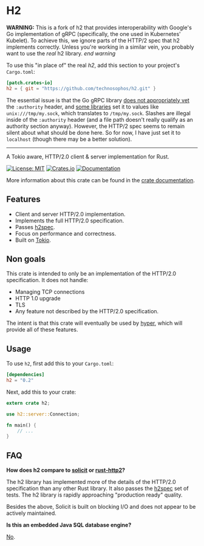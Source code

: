 # H2

**WARNING:** This is a fork of h2 that provides interoperability with Google's Go implementation of gRPC (specifically, the one used in Kubernetes' Kubelet). To achieve this, we ignore parts of the HTTP/2 spec that h2 implements correctly. Unless you're working in a similar vein, you probably want to use the _real_ h2 library. _end warning_

To use this "in place of" the real _h2_, add this section to your project's `Cargo.toml`:

```toml
[patch.crates-io]
h2 = { git = "https://github.com/technosophos/h2.git" }
```

The essential issue is that the Go gRPC library [does not appropriately vet](https://github.com/grpc/grpc-go/blob/master/clientconn.go#L261-L270) the `:authority` header, and [some libraries](https://github.com/kubernetes/kubernetes/blob/master/pkg/kubelet/util/util_unix.go#L82-L92) set it to values like `unix:///tmp/my.sock`, which translates to `/tmp/my.sock`. Slashes are illegal inside of the `:authority` header (and a file path doesn't really qualify as an authority section anyway). However, the HTTP/2 spec seems to remain silent about what should be done here. So for now, I have just set it to `localhost` (though there may be a better solution).

---

A Tokio aware, HTTP/2.0 client & server implementation for Rust.

[![License: MIT](https://img.shields.io/badge/License-MIT-blue.svg)](https://opensource.org/licenses/MIT)
[![Crates.io](https://img.shields.io/crates/v/h2.svg)](https://crates.io/crates/h2)
[![Documentation](https://docs.rs/h2/badge.svg)][dox]

More information about this crate can be found in the [crate documentation][dox].

[dox]: https://docs.rs/h2

## Features

* Client and server HTTP/2.0 implementation.
* Implements the full HTTP/2.0 specification.
* Passes [h2spec](https://github.com/summerwind/h2spec).
* Focus on performance and correctness.
* Built on [Tokio](https://tokio.rs).

## Non goals

This crate is intended to only be an implementation of the HTTP/2.0
specification. It does not handle:

* Managing TCP connections
* HTTP 1.0 upgrade
* TLS
* Any feature not described by the HTTP/2.0 specification.

The intent is that this crate will eventually be used by
[hyper](https://github.com/hyperium/hyper), which will provide all of these features.

## Usage

To use `h2`, first add this to your `Cargo.toml`:

```toml
[dependencies]
h2 = "0.2"
```

Next, add this to your crate:

```rust
extern crate h2;

use h2::server::Connection;

fn main() {
    // ...
}
```

## FAQ

**How does h2 compare to [solicit] or [rust-http2]?**

The h2 library has implemented more of the details of the HTTP/2.0 specification
than any other Rust library. It also passes the [h2spec] set of tests. The h2
library is rapidly approaching "production ready" quality.

Besides the above, Solicit is built on blocking I/O and does not appear to be
actively maintained.

**Is this an embedded Java SQL database engine?**

[No](https://www.h2database.com).

[solicit]: https://github.com/mlalic/solicit
[rust-http2]: https://github.com/stepancheg/rust-http2
[h2spec]: https://github.com/summerwind/h2spec
